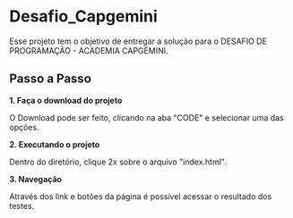 # Desafio_Capgemini

Esse projeto tem o objetivo de entregar a solução para o DESAFIO DE PROGRAMAÇÃO - ACADEMIA CAPGEMINI.

## Passo a Passo

**1. Faça o download do projeto**

O Download pode ser feito, clicando na aba "CODE" e selecionar uma das opções.

**2. Executando o projeto**

Dentro do diretório, clique 2x sobre o arquivo "index.html".

**3. Navegação**

Através dos link e botões da página é possível acessar o resultado dos testes.